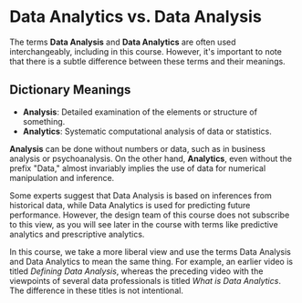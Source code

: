 # Data Analytics vs. Data Analysis

The terms **Data Analysis** and **Data Analytics** are often used interchangeably, including in this course. However, it's important to note that there is a subtle difference between these terms and their meanings.

## Dictionary Meanings

- **Analysis**: Detailed examination of the elements or structure of something.
- **Analytics**: Systematic computational analysis of data or statistics.

**Analysis** can be done without numbers or data, such as in business analysis or psychoanalysis. On the other hand, **Analytics**, even without the prefix "Data," almost invariably implies the use of data for numerical manipulation and inference.

Some experts suggest that Data Analysis is based on inferences from historical data, while Data Analytics is used for predicting future performance. However, the design team of this course does not subscribe to this view, as you will see later in the course with terms like predictive analytics and prescriptive analytics.

In this course, we take a more liberal view and use the terms Data Analysis and Data Analytics to mean the same thing. For example, an earlier video is titled *Defining Data Analysis*, whereas the preceding video with the viewpoints of several data professionals is titled *What is Data Analytics*. The difference in these titles is not intentional.
